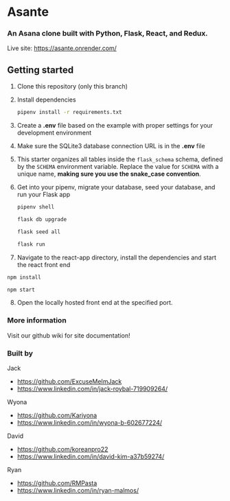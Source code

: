 # Asante

### An Asana clone built with Python, Flask, React, and Redux.

Live site: https://asante.onrender.com/

## Getting started
1. Clone this repository (only this branch)

2. Install dependencies

      ```bash
      pipenv install -r requirements.txt
      ```

3. Create a **.env** file based on the example with proper settings for your
   development environment

4. Make sure the SQLite3 database connection URL is in the **.env** file

5. This starter organizes all tables inside the `flask_schema` schema, defined
   by the `SCHEMA` environment variable.  Replace the value for
   `SCHEMA` with a unique name, **making sure you use the snake_case
   convention**.

6. Get into your pipenv, migrate your database, seed your database, and run your Flask app

   ```bash
   pipenv shell
   ```

   ```bash
   flask db upgrade
   ```

   ```bash
   flask seed all
   ```

   ```bash
   flask run
   ```

7. Navigate to the react-app directory, install the dependencies and start the react front end

```bash
npm install
```

```bash
npm start
```
8. Open the locally hosted front end at the specified port.

### More information

Visit our github wiki for site documentation!

### Built by

Jack
- https://github.com/ExcuseMeImJack
- https://www.linkedin.com/in/jack-roybal-719909264/

Wyona
- https://github.com/Kariyona
- https://www.linkedin.com/in/wyona-b-602677224/

David
- https://github.com/koreanpro22
- https://www.linkedin.com/in/david-kim-a37b59274/

Ryan
- https://github.com/RMPasta
- https://www.linkedin.com/in/ryan-malmos/
